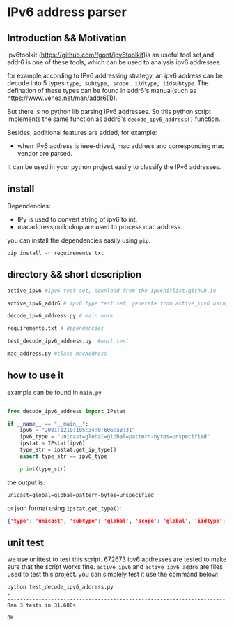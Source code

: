 # IPv6 address parser

## Introduction && Motivation
ipv6toolkit (https://github.com/fgont/ipv6toolkit)is an useful tool set,and 
addr6 is one of these tools, which can be used to analysis ipv6 addresses.

for example,according to IPv6 addressing strategy, an ipv6 address can be decode into 5 types:`type, subtype, scope, iidtype, iidsubtype`. The defination of these types can be found in addr6's manual(such as https://www.venea.net/man/addr6(1)).

But there is no python lib parsing IPv6 addresses. So this python script implements the same function as addr6's `decode_ipv6_address()` function.

Besides, additional features are added, for example:

- when IPv6 address is ieee-drived, mac address and corresponding mac vendor are parsed. 

It can be used in your python project easily to classify the IPv6 addresses.

## install
Dependencies:
- IPy is used to convert string of ipv6 to int.
- macaddress,ouilookup are used to process mac address.

you can install the dependencies easily using `pip`.

```shell/
pip install -r requirements.txt
```
## directory && short description
```python
active_ipv6 #ipv6 test set, download from the ipv6hitlist.github.io

active_ipv6_addr6 # ipv6 type test set, generate from active_ipv6 using addr6

decode_ipv6_address.py # main work

requirements.txt # dependencies

test_decode_ipv6_address.py  #unit test

mac_address.py #class MacAddress
```

## how to use it
example can be found in `main.py`
```python

from decode_ipv6_address import IPstat

if __name__ == "__main__":
    ipv6 = "2001:1210:105:34:0:606:a8:31"
    ipv6_type = "unicast=global=global=pattern-bytes=unspecified"
    ipstat = IPstat(ipv6)
    type_str = ipstat.get_ip_type()
    assert type_str == ipv6_type

    print(type_str)
```
the output is:
```
unicast=global=global=pattern-bytes=unspecified
```
or json format using `ipstat.get_type()`:
```json
{'type': 'unicast', 'subtype': 'global', 'scope': 'global', 'iidtype': 'pattern-bytes', 'iidsubtype': 'unspecified'}
```

## unit test
we use unittest to test this script. 672673 ipv6 addresses are tested to make sure that the script works fine.
`active_ipv6` and `active_ipv6_addr6` are files used to test this project.
you can simplely test it use the command below:
```
python test_decode_ipv6_address.py
.
----------------------------------------------------------------------
Ran 3 tests in 31.600s

OK

```

